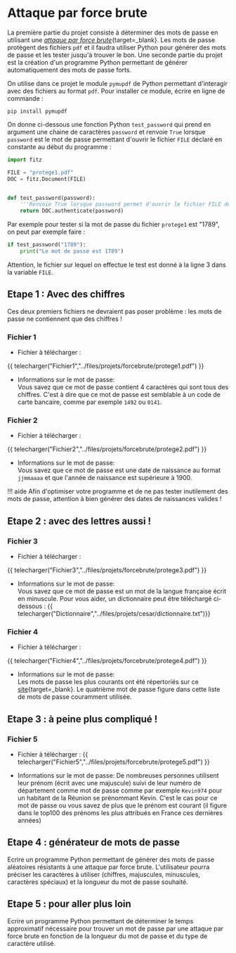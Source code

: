 # Attaque par force brute

La première partie du projet consiste à déterminer des mots de passe en utilisant une [*attaque par force brute*](https://www.cnil.fr/fr/definition/force-brute-attaque-informatique){target=_blank}. Les mots de passe protègent des fichiers `pdf` et il faudra utiliser Python pour générer des mots de passe et les tester jusqu'à trouver le bon. Une seconde partie du projet est la création d'un programme Python permettant de générer automatiquement des mots de passe forts.

On utilise dans ce projet le module `pymupdf` de Python permettant d'interagir avec des fichiers au format `pdf`. Pour installer ce module, écrire en ligne de commande : 
```
pip install pymupdf
```

On donne ci-dessous une fonction Python `test_password` qui prend en argument une chaine de caractères `password` et renvoie `True` lorsque `password` est le mot de passe permettant d'ouvrir le fichier `FILE` déclaré en constante au début du programme :

```python linenums="1"
import fitz

FILE = "protege1.pdf"
DOC = fitz.Document(FILE)


def test_password(password):
    '''Renvoie True lorsque password permet d'ouvrir le fichier FILE déclaré ci-dessus'''
    return DOC.authenticate(password)
```

Par exemple pour tester si la mot de passe du fichier `protege1` est "1789", on peut par exemple faire :

```python
if test_password("1789"):
    print("Le mot de passe est 1789")
```
Attention, le fichier sur lequel on effectue le test est donné à la ligne 3 dans la variable `FILE`.

## Etape 1 : Avec des chiffres

Ces deux premiers fichiers ne devraient pas poser problème : les mots de passe ne contiennent que des chiffres !

### Fichier 1
* Fichier à télécharger :

{{ telecharger("Fichier1","../files/projets/forcebrute/protege1.pdf") }}

* Informations sur le mot de passe:  
Vous savez que ce mot de passe contient 4 caractères qui sont tous des chiffres. C'est à dire que ce mot de passe est semblable à un code de carte bancaire, comme par exemple `1492` ou `0141`.

### Fichier 2

* Fichier à télécharger :

{{ telecharger("Fichier2","../files/projets/forcebrute/protege2.pdf") }}


* Informations sur le mot de passe:  
Vous savez que ce mot de passe est une date de naissance au format `jjmmaaaa` et que l'année de naissance est supérieure à 1900. 

!!! aide
    Afin d'optimiser votre programme et de ne pas tester inutilement des mots de passe, attention à bien générer des dates de naissances valides ! 

## Etape 2 : avec des lettres aussi !

### Fichier 3

* Fichier à télécharger :

{{ telecharger("Fichier3","../files/projets/forcebrute/protege3.pdf") }}


* Informations sur le mot de passe:  
Vous savez que ce mot de passe est un mot de la langue française écrit en minuscule. Pour vous aider, un dictionnaire peut être téléchargé  ci-dessous :
{{ telecharger("Dictionnaire","../files/projets/cesar/dictionnaire.txt")}}


### Fichier 4
* Fichier à télécharger :

{{ telecharger("Fichier4","../files/projets/forcebrute/protege4.pdf") }}


* Informations sur le mot de passe:  
Les mots de passe les plus courants ont été répertoriés sur ce [site](https://github.com/tarraschk/richelieu){target=_blank}. Le quatrième mot de passe figure dans cette liste de mots de passe couramment utilisée.



## Etape 3 : à peine plus compliqué !

### Fichier 5 
* Fichier à télécharger :
{{ telecharger("Fichier5","../files/projets/forcebrute/protege5.pdf") }}

* Informations sur le mot de passe:
De nombreuses personnes utilisent leur prénom (écrit avec une majuscule) suivi de leur numéro de département comme mot de passe comme par exemple `Kevin974` pour un habitant de la Réunion se prénommant Kevin. C'est le cas pour ce mot de passe ou vous savez de plus que le prénom est courant (il figure dans le top100 des prénoms les plus attribués en France ces dernières années)

## Etape 4 : générateur de mots de passe

Ecrire un programme Python permettant de générer des mots de passe aléatoires résistants à une attaque par force brute. L'utilisateur pourra préciser les caractères à utiliser (chiffres, majuscules, minuscules, caractères spéciaux) et la longueur du mot de passe souhaité.

## Etape 5 : pour aller plus loin

Ecrire un programme Python permettant de déterminer le temps approximatif nécessaire pour trouver un mot de passe par une attaque par force brute en fonction de la longueur du mot de passe et du type de caractère utilisé.
